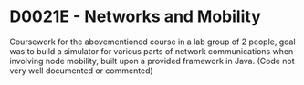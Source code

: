 # D0021E - Networks and Mobility

Coursework for the abovementioned course in a lab group of 2 people, goal was to build a simulator for various parts of network communications when involving node mobility,
built upon a provided framework in Java. (Code not very well documented or commented) 
